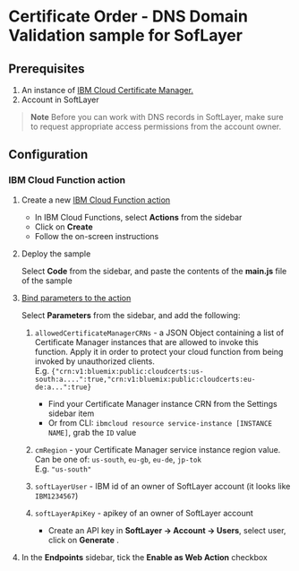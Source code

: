 # Certificate Order -  DNS Domain Validation sample for SofLayer
## Prerequisites
 
1. An instance of [IBM Cloud Certificate Manager.](https://cloud.ibm.com/docs/services/certificate-manager)
2. Account in SoftLayer

> **Note** Before you can work with DNS records in SoftLayer, make sure to request appropriate access permissions from the account owner.

## Configuration
### IBM Cloud Function action
1. Create a new [IBM Cloud Function action](https://cloud.ibm.com/docs/openwhisk/index.html#openwhisk_start_hello_world)
   
   * In IBM Cloud Functions, select **Actions** from the sidebar
   * Click on **Create**
   * Follow the on-screen instructions
   
2. Deploy the sample
   
   Select **Code** from the sidebar, and paste the contents of the **main.js** file of the sample
 
3. [Bind parameters to the action](https://cloud.ibm.com/docs/openwhisk/parameters.html#default-params-action) 

   Select **Parameters** from the sidebar, and add the following:
   
    1. `allowedCertificateManagerCRNs` - a JSON Object containing a list of Certificate Manager instances that are allowed to invoke this function.
        Apply it in order to protect your cloud function from being invoked by unauthorized clients.  
        E.g. `{"crn:v1:bluemix:public:cloudcerts:us-south:a....":true,"crn:v1:bluemix:public:cloudcerts:eu-de:a...":true}` 
        
        * Find your Certificate Manager instance CRN from the Settings sidebar item
        * Or from CLI: `ibmcloud resource service-instance [INSTANCE NAME]`, grab the `ID` value
       
    2. `cmRegion` - your Certificate Manager service instance region value. Can be one of: `us-south`, `eu-gb`, `eu-de`, `jp-tok`  
        E.g. `"us-south"`
 
    3. `softLayerUser` - IBM id of an owner of SoftLayer account (it looks like `IBM1234567`)
    
    4. `softLayerApiKey` - apikey of an owner of SoftLayer account
 
         * Create an API key in **SoftLayer -> Account -> Users**, select user, click on **Generate** .
         
  4. In the **Endpoints** sidebar, tick the **Enable as Web Action** checkbox
 
